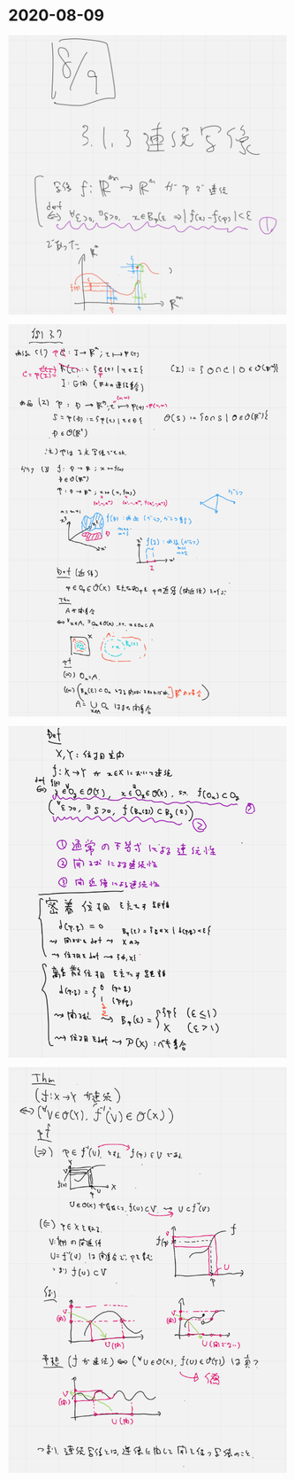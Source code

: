 # 2020-08-09

![](img/2020-08-09_1.png)

![](img/2020-08-09_2.png)

![](img/2020-08-09_3.png)

![](img/2020-08-09_4.png)

